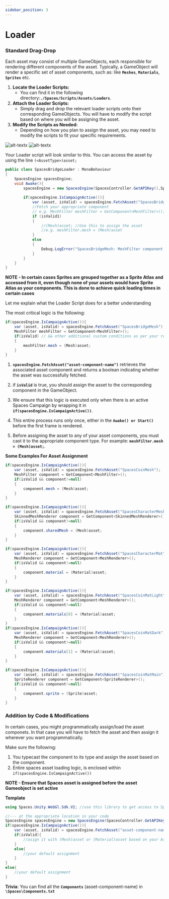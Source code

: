 ```yaml
---
sidebar_position: 3
---
```


# Loader

### Standard Drag-Drop
Each asset may consist of multiple GameObjects, each responsible for rendering different components of the asset.
Typically, a GameObject will render a specific set of asset components, such as: like **```Meshes```**, **```Materials```**, **```Sprites```** etc.

1. **Locate the Loader Scripts:**
    - You can find it in the following directory:**```./Spaces/Scripts/Assets/Loaders```**.
2. **Attach the Loader Scripts:**
    - Simply drag and drop the relevant loader scripts onto their corresponding GameObjects.
    You will have to modify the script based on where you will be assigning the asset.
3. **Modify the Scripts as Needed:**
    - Depending on how you plan to assign the asset, you may need to modify the scripts to fit your specific requirements.

![alt-textx](@site/static/assetloader-1.png)
![alt-textx](@site/static/assetloader-2.png)


Your Loader script will look similar to this. You can access the asset by using the line ```(<AssetType>)asset;```
```csharp
public class SpacesBridgeLoader : MonoBehaviour
{
    SpacesEngine spacesEngine;
    void Awake(){
        spacesEngine = new SpacesEngine(SpacesController.GetAPIKey(),SpacesController.env);
        
        if(spacesEngine.IsCampaignActive()){
            var (asset, isValid) = spacesEngine.FetchAsset("SpacesBridgeMesh");
            //Fetch your appropriate component 
            // e.g. MeshFilter meshFilter = GetComponent<MeshFilter>();
            if (isValid1)
            {
                //(Mesh)asset; //Use this to assign the asset
                //e.g. meshFilter.mesh = (Mesh)asset
            }
            else
            {
                Debug.LogError("SpacesBridgeMesh: MeshFilter component not found or asset not loaded");
            }
        }
    }
}
```
**NOTE - In certain cases Sprites are grouped together as a Sprite Atlas and accessed from it, even though none of your assets would have Sprite Atlas as your components. This is done to achieve quick loading times in certain cases**

Let me explain what the Loader Script does for a better understanding

The most critical logic is the following:
```csharp        
if(spacesEngine.IsCampaignActive()){
    var (asset, isValid) = spacesEngine.FetchAsset("SpacesBridgeMesh");
    MeshFilter meshFilter = GetComponent<MeshFilter>();
    if(isValid) // && other additional custom conditions as per your requirement
    {
        meshFilter.mesh = (Mesh)asset;
    }
}
```

1. **```spacesEngine.FetchAsset("asset-component-name")```** retrieves the associated asset component and returns a boolean indicating whether the asset was successfully fetched. 

2. if **```isValid```** is true, you should assign the asset to the corresponding component in the GameObject.

3. We ensure that this logic is executed only when there is an active Spaces Campaign by wrapping it in **```if(spacesEngine.IsCampaignActive())```**.

4. This entire process runs only once, either in the **```Awake() or Start()```** before the first frame is rendered. 

5. Before assigning the asset to any of your asset components, you must cast it to the appropriate component type. For example:
**```meshFilter.mesh = (Mesh)asset;```**.

**Some Examples For Asset Assignment**
```csharp
if(spacesEngine.IsCampaignActive()){
    var (asset, isValid) = spacesEngine.FetchAsset("SpacesCoinMesh");
    MeshFilter component = GetComponent<MeshFilter>();
    if(isValid && component!=null)
    {
        component.mesh = (Mesh)asset;
    }
}
```

```csharp
if(spacesEngine.IsCampaignActive()){
    var (asset, isValid) = spacesEngine.FetchAsset("SpacesCharacterMesh");
    SkinnedMeshRenderer component = GetComponent<SkinnedMeshRenderer>();
    if(isValid && component!=null)
    {
        component.sharedMesh = (Mesh)asset;
    }
}
```

```csharp
if(spacesEngine.IsCampaignActive()){
    var (asset, isValid) = spacesEngine.FetchAsset("SpacesCharacterMat");
    MeshRenderer component = GetComponent<MeshRenderer>();
    if(isValid && component!=null)
    {
        component.material = (Material)asset;
    }
}
```

```csharp
if(spacesEngine.IsCampaignActive()){
    var (asset, isValid) = spacesEngine.FetchAsset("SpacesCoinMatLight");
    MeshRenderer component = GetComponent<MeshRenderer>();
    if(isValid && component!=null)
    {
        component.materials[0] = (Material)asset;
    }
}
if(spacesEngine.IsCampaignActive()){
    var (asset, isValid) = spacesEngine.FetchAsset("SpacesCoinMatDark");
    MeshRenderer component = GetComponent<MeshRenderer>();
    if(isValid && component!=null)
    {
        component.materials[1] = (Material)asset;
    }
}
```

```csharp
if(spacesEngine.IsCampaignActive()){
    var (asset, isValid) = spacesEngine.FetchAsset("SpacesCoinMatMain");
    SpriteRenderer component = GetComponent<SpriteRenderer>();
    if(isValid && component!=null)
    {
        component.sprite = (Sprite)asset;
    }
}
```


### Addition by Code & Modifications
In certain cases, you might programmatically assign/load the asset componets. In that case you will have to fetch the asset and then assign it wherever you want programmatically.

Make sure the following:
1. You typecast the component to its type and assign the asset based on the component.
2. Entire spaces asset loading logic, is enclosed within ```if(spacesEngine.IsCampaignActive())```

**NOTE - Ensure that Spaces asset is assigned before the asset Gameobject is set active**

**Template**
```csharp
using Spaces.Unity.WebGl.Sdk.V2; //use this library to get access to SpacesEngine class

//--- at the appropriate location in your code
SpacesEngine spacesEngine = new SpacesEngine(SpacesController.GetAPIKey(),SpacesController.env);
if(spacesEngine.IsCampaignActive()){
    var (asset, isValid) = spacesEngine.FetchAsset("asset-component-name");
    if(isValid){
        //asign it with (Mesh)asset or (Material)asset based on your Asset type
    }
    else{
        //your default assignment
    }
}
else{
    //your default assignment
}

```

**Trivia**: You can find all the **```Components```** (asset-component-name) in **```\Spaces\Components.txt```**



